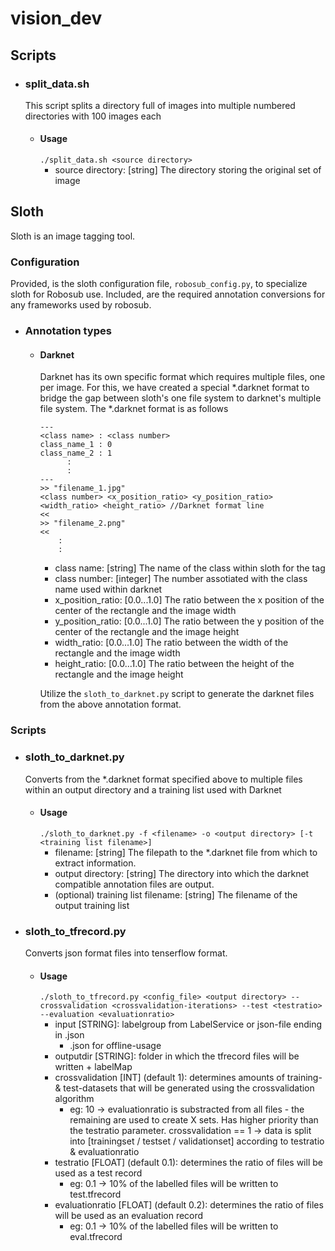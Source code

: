 # vision_dev

## Scripts

- ### split_data.sh
   This script splits a directory full of images into multiple numbered directories with 100 images each

   - #### Usage
      `./split_data.sh <source directory>`
      - source directory: [string] The directory storing the original set of image
      
## Sloth
Sloth is an image tagging tool.

### Configuration
Provided, is the sloth configuration file, `robosub_config.py`, to specialize sloth for Robosub use. Included, are the required annotation conversions for any frameworks used by robosub.

- ### Annotation types
   - #### Darknet
      Darknet has its own specific format which requires multiple files, one per image. For this, we have created a special *.darknet format to bridge the gap between sloth's one file system to darknet's multiple file system. The *.darknet format is as follows
      
      ```
      ---
      <class name> : <class number>
      class_name_1 : 0
      class_name_2 : 1
            :
            :
      ---
      >> "filename_1.jpg"
      <class number> <x_position_ratio> <y_position_ratio> <width_ratio> <height_ratio> //Darknet format line
      <<
      >> "filename_2.png"
      <<
          :
          :
       ```
       - class name: [string] The name of the class within sloth for the tag
       - class number: [integer] The number assotiated with the class name used within darknet
       - x_position_ratio: [0.0...1.0] The ratio between the x position of the center of the rectangle and the image width
       - y_position_ratio: [0.0...1.0] The ratio between the y position of the center of the rectangle and the image height
       - width_ratio: [0.0...1.0] The ratio between the width of the rectangle and the image width
       - height_ratio: [0.0...1.0] The ratio between the height of the rectangle and the image height
       
        Utilize the `sloth_to_darknet.py` script to generate the darknet files from the above annotation format.

### Scripts
- ### sloth_to_darknet.py
   Converts from the *.darknet format specified above to multiple files within an output directory and a training list used with Darknet
   - #### Usage
      `./sloth_to_darknet.py -f <filename> -o <output directory> [-t <training list filename>]`
      - filename: [string] The filepath to the *.darknet file from which to extract information.
      - output directory: [string] The directory into which the darknet compatible annotation files are output.
      - (optional) training list filename: [string] The filename of the output training list
- ### sloth_to_tfrecord.py
   Converts json format files into tenserflow format.
   - #### Usage
      `./sloth_to_tfrecord.py <config_file> <output directory> --crossvalidation <crossvalidation-iterations> --test <testratio> --evaluation <evaluationratio>`
      - input [STRING]: labelgroup from LabelService or json-file ending in .json
         - .json for offline-usage
      - outputdir [STRING]: folder in which the tfrecord files will be written + labelMap
      - crossvalidation [INT] (default 1): determines amounts of training- & test-datasets that will be generated using the crossvalidation algorithm
         - eg: 10 -> evaluationratio is substracted from all files - the remaining are used to create X sets. Has higher priority than the testratio parameter. crossvalidation == 1 -> data is split into [trainingset / testset / validationset] according to testratio & evaluationratio 
      - testratio [FLOAT] (default 0.1): determines the ratio of files will be used as a test record
         - eg: 0.1 -> 10% of the labelled files will be written to test.tfrecord
      - evaluationratio [FLOAT] (default 0.2): determines the ratio of files will be used as an evaluation record
         - eg: 0.1 -> 10% of the labelled files will be written to eval.tfrecord
